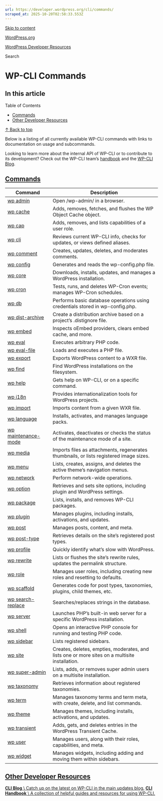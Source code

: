 ```yaml
---
url: https://developer.wordpress.org/cli/commands/
scraped_at: 2025-10-20T02:58:33.553Z
---
```


[Skip to content](https://developer.wordpress.org/cli/commands/#wp--skip-link--target)

[WordPress.org](https://wordpress.org/)

[WordPress Developer Resources](https://developer.wordpress.org/)

Search

# WP-CLI Commands

## In this article

Table of Contents

- [Commands](https://developer.wordpress.org/cli/commands/#commands)
- [Other Developer Resources](https://developer.wordpress.org/cli/commands/#other-developer-resources)

[↑ Back to top](https://developer.wordpress.org/cli/commands/#wp--skip-link--target)

Below is a listing of all currently available WP-CLI commands with links to documentation on usage and subcommands.

Looking to learn more about the internal API of WP-CLI or to contribute to its development? Check out the WP-CLI team’s [handbook](https://make.wordpress.org/cli/handbook/) and the [WP-CLI Blog](https://make.wordpress.org/cli/).

## [Commands](https://developer.wordpress.org/cli/commands/\#commands)

| Command | Description |
| --- | --- |
| [wp admin](https://developer.wordpress.org/cli/commands/admin/) | Open /wp-admin/ in a browser. |
| [wp cache](https://developer.wordpress.org/cli/commands/cache/) | Adds, removes, fetches, and flushes the WP Object Cache object. |
| [wp cap](https://developer.wordpress.org/cli/commands/cap/) | Adds, removes, and lists capabilities of a user role. |
| [wp cli](https://developer.wordpress.org/cli/commands/cli/) | Reviews current WP-CLI info, checks for updates, or views defined aliases. |
| [wp comment](https://developer.wordpress.org/cli/commands/comment/) | Creates, updates, deletes, and moderates comments. |
| [wp config](https://developer.wordpress.org/cli/commands/config/) | Generates and reads the wp-config.php file. |
| [wp core](https://developer.wordpress.org/cli/commands/core/) | Downloads, installs, updates, and manages a WordPress installation. |
| [wp cron](https://developer.wordpress.org/cli/commands/cron/) | Tests, runs, and deletes WP-Cron events; manages WP-Cron schedules. |
| [wp db](https://developer.wordpress.org/cli/commands/db/) | Performs basic database operations using credentials stored in wp-config.php. |
| [wp dist-archive](https://developer.wordpress.org/cli/commands/dist-archive/) | Create a distribution archive based on a project’s .distignore file. |
| [wp embed](https://developer.wordpress.org/cli/commands/embed-2/) | Inspects oEmbed providers, clears embed cache, and more. |
| [wp eval](https://developer.wordpress.org/cli/commands/eval/) | Executes arbitrary PHP code. |
| [wp eval-file](https://developer.wordpress.org/cli/commands/eval-file/) | Loads and executes a PHP file. |
| [wp export](https://developer.wordpress.org/cli/commands/export/) | Exports WordPress content to a WXR file. |
| [wp find](https://developer.wordpress.org/cli/commands/find/) | Find WordPress installations on the filesystem. |
| [wp help](https://developer.wordpress.org/cli/commands/help/) | Gets help on WP-CLI, or on a specific command. |
| [wp i18n](https://developer.wordpress.org/cli/commands/i18n/) | Provides internationalization tools for WordPress projects. |
| [wp import](https://developer.wordpress.org/cli/commands/import/) | Imports content from a given WXR file. |
| [wp language](https://developer.wordpress.org/cli/commands/language/) | Installs, activates, and manages language packs. |
| [wp maintenance-mode](https://developer.wordpress.org/cli/commands/maintenance-mode/) | Activates, deactivates or checks the status of the maintenance mode of a site. |
| [wp media](https://developer.wordpress.org/cli/commands/media/) | Imports files as attachments, regenerates thumbnails, or lists registered image sizes. |
| [wp menu](https://developer.wordpress.org/cli/commands/menu/) | Lists, creates, assigns, and deletes the active theme’s navigation menus. |
| [wp network](https://developer.wordpress.org/cli/commands/network/) | Perform network-wide operations. |
| [wp option](https://developer.wordpress.org/cli/commands/option/) | Retrieves and sets site options, including plugin and WordPress settings. |
| [wp package](https://developer.wordpress.org/cli/commands/package/) | Lists, installs, and removes WP-CLI packages. |
| [wp plugin](https://developer.wordpress.org/cli/commands/plugin/) | Manages plugins, including installs, activations, and updates. |
| [wp post](https://developer.wordpress.org/cli/commands/post/) | Manages posts, content, and meta. |
| [wp post-type](https://developer.wordpress.org/cli/commands/post-type/) | Retrieves details on the site’s registered post types. |
| [wp profile](https://developer.wordpress.org/cli/commands/profile/) | Quickly identify what’s slow with WordPress. |
| [wp rewrite](https://developer.wordpress.org/cli/commands/rewrite/) | Lists or flushes the site’s rewrite rules, updates the permalink structure. |
| [wp role](https://developer.wordpress.org/cli/commands/role/) | Manages user roles, including creating new roles and resetting to defaults. |
| [wp scaffold](https://developer.wordpress.org/cli/commands/scaffold/) | Generates code for post types, taxonomies, plugins, child themes, etc. |
| [wp search-replace](https://developer.wordpress.org/cli/commands/search-replace/) | Searches/replaces strings in the database. |
| [wp server](https://developer.wordpress.org/cli/commands/server/) | Launches PHP’s built-in web server for a specific WordPress installation. |
| [wp shell](https://developer.wordpress.org/cli/commands/shell/) | Opens an interactive PHP console for running and testing PHP code. |
| [wp sidebar](https://developer.wordpress.org/cli/commands/sidebar/) | Lists registered sidebars. |
| [wp site](https://developer.wordpress.org/cli/commands/site/) | Creates, deletes, empties, moderates, and lists one or more sites on a multisite installation. |
| [wp super-admin](https://developer.wordpress.org/cli/commands/super-admin/) | Lists, adds, or removes super admin users on a multisite installation. |
| [wp taxonomy](https://developer.wordpress.org/cli/commands/taxonomy/) | Retrieves information about registered taxonomies. |
| [wp term](https://developer.wordpress.org/cli/commands/term/) | Manages taxonomy terms and term meta, with create, delete, and list commands. |
| [wp theme](https://developer.wordpress.org/cli/commands/theme/) | Manages themes, including installs, activations, and updates. |
| [wp transient](https://developer.wordpress.org/cli/commands/transient/) | Adds, gets, and deletes entries in the WordPress Transient Cache. |
| [wp user](https://developer.wordpress.org/cli/commands/user/) | Manages users, along with their roles, capabilities, and meta. |
| [wp widget](https://developer.wordpress.org/cli/commands/widget/) | Manages widgets, including adding and moving them within sidebars. |

## [Other Developer Resources](https://developer.wordpress.org/cli/commands/\#other-developer-resources)

[**CLI Blog** \\
Catch up on the latest on WP-CLI in the main updates blog.](https://make.wordpress.org/cli/) [**CLI Handbook** \\
A collection of helpful guides and resources for using WP-CLI.](https://make.wordpress.org/cli/handbook/)